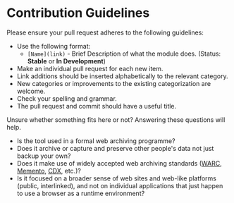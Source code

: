 # Contribution Guidelines

Please ensure your pull request adheres to the following guidelines:

* Use the following format:
   * `[Name](link)` - Brief Description of what the module does. (Status: **Stable** or **In Development**)
* Make an individual pull request for each new item.
* Link additions should be inserted alphabetically to the relevant category.
* New categories or improvements to the existing categorization are welcome.
* Check your spelling and grammar.
* The pull request and commit should have a useful title.

Unsure whether something fits here or not? Answering these questions will help.

* Is the tool used in a formal web archiving programme?
* Does it archive or capture and preserve other people's data not just backup your own?
* Does it make use of widely accepted web archiving standards ([WARC](https://iipc.github.io/warc-specifications/), [Memento](https://tools.ietf.org/html/rfc7089), [CDX](https://archive.org/web/researcher/cdx_file_format.php), etc.)?
* Is it focused on a broader sense of web sites and web-like platforms (public, interlinked), and not on individual applications that just happen to use a browser as a runtime environment?
